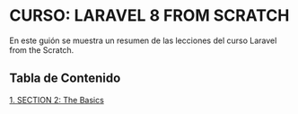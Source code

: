 # CURSO: LARAVEL 8 FROM SCRATCH

En este guión se muestra un resumen de las lecciones del curso Laravel from the Scratch.

## Tabla de Contenido

[1. SECTION 2: The Basics](./docs/Section2.md)